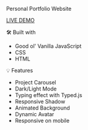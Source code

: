 Personal Portfolio Website

[LIVE DEMO](https://hulchenko.github.io/portfolio/)

🛠️ Built with

- Good ol' Vanilla JavaScript
- CSS
- HTML

💡 Features

- Project Carousel
- Dark/Light Mode
- Typing effect with Typed.js
- Responsive Shadow
- Animated Background
- Dynamic Avatar
- Responsive on mobile
